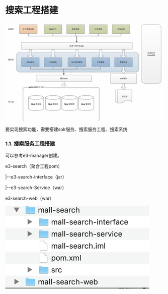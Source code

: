 # 搜索工程搭建

![](../../.gitbook/assets/image%20%2852%29.png)

要实现搜索功能，需要搭建solr服务、搜索服务工程、搜索系统

### 1.1. 搜索服务工程搭建

可以参考e3-manager创建。

e3-search（聚合工程pom）

\|--e3-search-interface（jar）

\|--e3-search-Service（war）

e3-search-web（war）

![](../../.gitbook/assets/image%20%28155%29.png)

